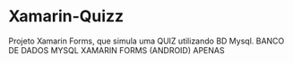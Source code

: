 # Xamarin-Quizz
Projeto Xamarin Forms, que simula uma QUIZ utilizando BD Mysql.
BANCO DE DADOS MYSQL
XAMARIN FORMS (ANDROID) APENAS


